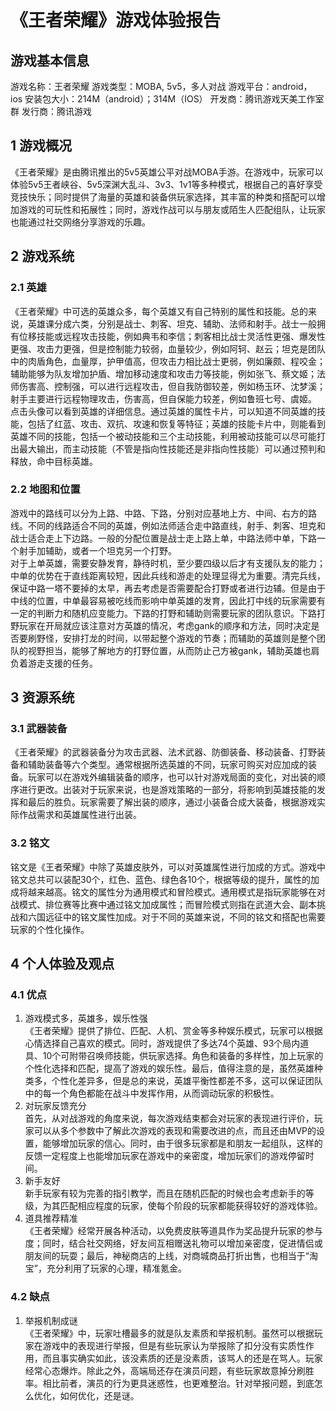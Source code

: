 # 《王者荣耀》游戏体验报告  

## 游戏基本信息  
游戏名称：王者荣耀
游戏类型：MOBA, 5v5，多人对战
游戏平台：android， ios
安装包大小：214M（android）；314M（IOS）
开发商：腾讯游戏天美工作室群
发行商：腾讯游戏


## 1	游戏概况  
《王者荣耀》是由腾讯推出的5v5英雄公平对战MOBA手游。在游戏中，玩家可以体验5v5王者峡谷、5v5深渊大乱斗、3v3、1v1等多种模式，根据自己的喜好享受竞技快乐；同时提供了海量的英雄和装备供玩家选择，其丰富的种类和搭配可以增加游戏的可玩性和拓展性；同时，游戏作战可以与朋友或陌生人匹配组队，让玩家也能通过社交网络分享游戏的乐趣。  

## 2	游戏系统  
### 2.1	英雄  
《王者荣耀》中可选的英雄众多，每个英雄又有自己特别的属性和技能。总的来说，英雄课分成六类，分别是战士、刺客、坦克、辅助、法师和射手。战士一般拥有位移技能或远程攻击技能，例如典韦和李信；刺客相比战士灵活性更强、爆发性更强、攻击力更强，但是控制能力较弱，血量较少，例如阿轲、赵云；坦克是团队中的肉盾角色，血量厚，护甲值高，但攻击力相比战士更弱，例如廉颇、程咬金；辅助能够为队友增加护盾、增加移动速度和攻击力等技能，例如张飞、蔡文姬；法师伤害高、控制强，可以进行远程攻击，但自我防御较差，例如杨玉环、沈梦溪；射手主要进行远程物理攻击，伤害高，但自保能力较差，例如鲁班七号、虞姬。  
点击头像可以看到英雄的详细信息。通过英雄的属性卡片，可以知道不同英雄的技能，包括了红蓝、攻击、双抗、攻速和恢复等特征；英雄的技能卡片中，则能看到英雄不同的技能，包括一个被动技能和三个主动技能，利用被动技能可以尽可能打出最大输出，而主动技能（不管是指向性技能还是非指向性技能）可以通过预判和释放，命中目标英雄。  
### 2.2	地图和位置  
游戏中的路线可以分为上路、中路、下路，分别对应基地上方、中间、右方的路线。不同的线路适合不同的英雄，例如法师适合走中路直线，射手、刺客、坦克和战士适合走上下边路。一般的分配位置是战士走上路上单，中路法师中单，下路一个射手加辅助，或者一个坦克另一个打野。  
对于上单英雄，需要安静发育，静待时机，至少要四级以后才有支援队友的能力；中单的优势在于直线距离较短，因此兵线和游走的处理显得尤为重要。清完兵线，保证中路一塔不要掉的太早，再去考虑是否需要配合打野或者进行边辅。但是由于中线的位置，中单最容易被吃线而影响中单英雄的发育，因此打中线的玩家需要有一定的判断力和随机应变能力。下路的打野和辅助则需要玩家的团队意识。下路打野玩家在开局就应该注意对方英雄的情况，考虑gank的顺序和方法，同时决定是否要刷野怪，安排打龙的时间，以带起整个游戏的节奏；而辅助的英雄则是整个团队的视野担当，能够了解地方的打野位置，从而防止己方被gank，辅助英雄也肩负着游走支援的任务。  

## 3	资源系统  
### 3.1	武器装备  
《王者荣耀》的武器装备分为攻击武器、法术武器、防御装备、移动装备、打野装备和辅助装备等六个类型。通常根据所选英雄的不同，玩家可购买对应加成的装备。玩家可以在游戏外编辑装备的顺序，也可以针对游戏局面的变化，对出装的顺序进行更改。出装对于玩家来说，也是游戏策略的一部分，将影响到英雄技能的发挥和最后的胜负。玩家需要了解出装的顺序，通过小装备合成大装备，根据游戏实际作战需求和英雄属性进行出装。  
### 3.2	铭文  
铭文是《王者荣耀》中除了英雄皮肤外，可以对英雄属性进行加成的方式。游戏中铭文总共可以装配30个，红色、蓝色、绿色各10个，根据等级的提升，属性的加成将越来越高。铭文的属性分为通用模式和冒险模式。通用模式是指玩家能够在对战模式、排位赛等比赛中通过铭文加成属性；而冒险模式则指在武道大会、副本挑战和六国远征中的铭文属性加成。对于不同的英雄来说，不同的铭文和搭配也需要玩家的个性化操作。  

## 4	个人体验及观点  
### 4.1	优点    
1.	游戏模式多，英雄多，娱乐性强  
《王者荣耀》提供了排位、匹配、人机、赏金等多种娱乐模式，玩家可以根据心情选择自己喜欢的模式。同时，游戏提供了多达74个英雄、93个局内道具、10个可附带召唤师技能，供玩家选择。角色和装备的多样性，加上玩家的个性化选择和匹配，提高了游戏的娱乐性。最后，值得注意的是，虽然英雄种类多，个性化差异多，但是总的来说，英雄平衡性都差不多，这可以保证团队中的每一个角色都能在战斗中发挥作用，从而调动玩家的积极性。  
2.	对玩家反馈充分  
首先，从对战游戏的角度来说，每次游戏结束都会对玩家的表现进行评价，玩家可以从多个参数中了解此次游戏的表现和需要改进的点，而且还由MVP的设置，能够增加玩家的信心。同时，由于很多玩家都是和朋友一起组队，这样的反馈一定程度上也能增加玩家在游戏中的亲密度，增加玩家们的游戏停留时间。  
3.	新手友好  
新手玩家有较为完善的指引教学，而且在随机匹配的时候也会考虑新手的等级，为其匹配相应程度的玩家，使每个阶段的玩家都能获得较好的游戏体验。  
4.	道具推荐精准  
《王者荣耀》经常开展各种活动，以免费皮肤等道具作为奖品提升玩家的参与度；同时，结合社交网络，好友间互相赠送礼物可以增加亲密度，促进情侣或朋友间的玩耍；最后，神秘商店的上线，对商城商品打折出售，也相当于“淘宝”，充分利用了玩家的心理，精准氪金。  

### 4.2	缺点   
1.	举报机制成谜  
《王者荣耀》中，玩家吐槽最多的就是队友素质和举报机制。虽然可以根据玩家在游戏中的表现进行举报，但是有些玩家认为举报除了扣分没有实质性作用，而且事实确实如此，该没素质的还是没素质，该骂人的还是在骂人。玩家经常心态爆炸。除此之外，高端局还存在演员问题，有些玩家故意掉分刷胜率。相比前者，演员的行为更具迷惑性，也更难整治。针对举报问题，到底怎么优化，如何优化，还是谜。  



